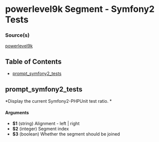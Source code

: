 # powerlevel9k Segment - Symfony2 Tests


### Source(s)

[powerlevel9k](https://github.com/bhilburn/powerlevel9k)

## Table of Contents

- [prompt_symfony2_tests](#prompt_symfony2_tests)

## prompt_symfony2_tests
*Display the current Symfony2-PHPUnit test ratio. *

#### Arguments

- **$1** (string) Alignment - left | right
- **$2** (integer) Segment index
- **$3** (boolean) Whether the segment should be joined


